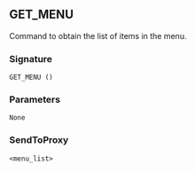 ## GET\_MENU

Command to obtain the list of items in the menu.


### Signature

`GET_MENU ()`

### Parameters

`None`


### SendToProxy

`<menu_list>`

